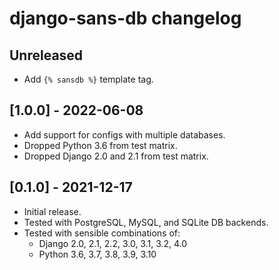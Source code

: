 # django-sans-db changelog

## Unreleased

- Add `{% sansdb %}` template tag.

## [1.0.0] - 2022-06-08

- Add support for configs with multiple databases.
- Dropped Python 3.6 from test matrix.
- Dropped Django 2.0 and 2.1 from test matrix.

## [0.1.0] - 2021-12-17

- Initial release.
- Tested with PostgreSQL, MySQL, and SQLite DB backends.
- Tested with sensible combinations of:
  - Django 2.0, 2.1, 2.2, 3.0, 3.1, 3.2, 4.0
  - Python 3.6, 3.7, 3.8, 3.9, 3.10
